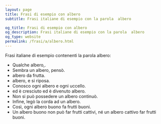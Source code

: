 ```yaml
---
layout: page
title: Frasi di esempio con albero 
subtitle: Frasi italiane di esempio con la parola  albero

og_title: Frasi di esempio con albero 
og_description: Frasi italiane di esempio con la parola  albero
og_type: website
permalink: /frasi/a/albero.html
---
```


Frasi italiane di esempio contenenti la parola albero:


- Qualche albero,.
- Sembra un albero, pensò.
- albero da frutta.
- albero, e si riposa.
- Conosco ogni albero e ogni uccello.
- ed è cresciuto ed è divenuto albero.
- Non si può possedere un albero continuò.
- Infine, legò la corda ad un albero.
- Così, ogni albero buono fa frutti buoni.
- Un albero buono non può far frutti cattivi, né un albero cattivo far frutti buoni.
